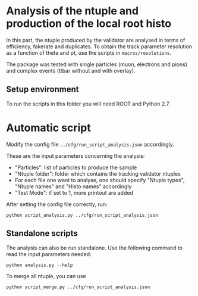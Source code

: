 # Analysis of the ntuple and production of the local root histo

In this part, the ntuple produced by the validator are analysed in terms of efficiency, fakerate and duplicates.
To obtain the track parameter resolution as a function of theta and pt, use the scripts in `macros/resolutions`.

The package was tested with single particles (muon, electrons and pions) and complex events (ttbar without and with overlay).

## Setup environment

To run the scripts in this folder you will need ROOT and Python 2.7.

# Automatic script

Modify the config file `../cfg/run_script_analysis.json` accordingly.

These are the input parameters concerning the analysis:
- "Particles": list of particles to produce the sample
- "Ntuple folder": folder which contains the tracking validator ntuples
- For each file one want to analyse, one should specify "Ntuple types", "Ntuple names" and "Histo names" accordingly
- "Test Mode": if set to 1, more printout are added

After setting the config file correctly, run:
```
python script_analysis.py ../cfg/run_script_analysis.json
```

## Standalone scripts

The analysis can also be run standalone.
Use the following command to read the input parameters needed:
```
python analysis.py --help
```

To merge all ntuple, you can use
```
python script_merge.py ../cfg/run_script_analysis.json
```
